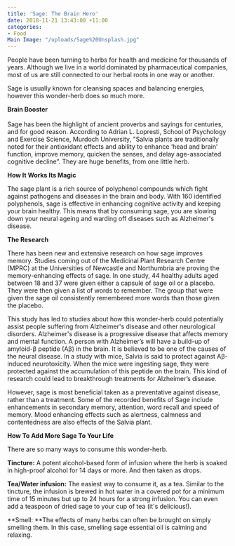 ```yaml
---
title: 'Sage: The Brain Hero'
date: 2018-11-21 13:43:00 +11:00
categories:
- Food
Main Image: "/uploads/Sage%20Unsplash.jpg"
---
```


People have been turning to herbs for health and medicine for thousands of years.  Although we live in a world dominated by pharmaceutical companies, most of us are still connected to our herbal roots in one way or another.

Sage is usually known for cleansing spaces and balancing energies, however this wonder-herb does so much more.

**Brain Booster**\
\
Sage has been the highlight of ancient proverbs and sayings for centuries, and for good reason. According to Adrian L. Lopresti, School of Psychology and Exercise Science, Murdoch University, "Salvia plants are traditionally noted for their antioxidant effects and ability to enhance ‘head and brain’ function, improve memory, quicken the senses, and delay age-associated cognitive decline”. They are huge benefits, from one little herb.

**How It Works Its Magic**

The sage plant is a rich source of polyphenol compounds which fight against pathogens and diseases in the brain and body.  With 160 identified polyphenols, sage is effective in enhancing cognitive activity and keeping your brain healthy. This means that by consuming sage, you are slowing down your neural ageing and warding off diseases such as Alzheimer's disease.

**The Research**

There has been new and extensive research on how sage improves memory. Studies coming out of the Medicinal Plant Research Centre (MPRC) at the Universities of Newcastle and Northumbria are proving the memory-enhancing effects of sage. In one study, 44 healthy adults aged between 18 and 37 were given either a capsule of sage oil or a placebo. They were then given a list of words to remember. The group that were given the sage oil consistently remembered more words than those given the placebo.

This study has led to studies about how this wonder-herb could potentially assist people suffering from Alzheimer's disease and other neurological disorders. Alzheimer's disease is a progressive disease that affects memory and mental function.  A person with Alzheimer’s will have a build-up of amyloid-β peptide (Aβ) in the brain. It is believed to be one of the causes of the neural disease.  In a study with mice, Salvia is said to protect against Aβ-induced neurotoxicity. When the mice were ingesting sage, they were protected against the accumulation of this peptide on the brain. This kind of research could lead to breakthrough treatments for Alzheimer’s disease.

However,  sage is most beneficial taken as a preventative against disease, rather than a treatment. Some of the recorded benefits of Sage include enhancements in secondary memory, attention, word recall and speed of memory. Mood enhancing effects such as alertness, calmness and contentedness are also effects of the Salvia plant.

**How To Add More Sage To Your Life**

There are so many ways to consume this wonder-herb.

**Tincture:** A potent alcohol-based form of infusion where the herb is soaked in high-proof alcohol for 14 days or more. And then taken as drops.

**Tea/Water infusion:** The easiest way to consume it, as a tea. Similar to the tincture, the infusion is brewed in hot water in a covered pot for a minimum time of 15 minutes but up to 24 hours for a strong infusion. You can even add a teaspoon of dried sage to your cup of tea (it's delicious!). 

**Smell: **The effects of many herbs can often be brought on simply smelling them. In this case, smelling sage essential oil is calming and relaxing.
